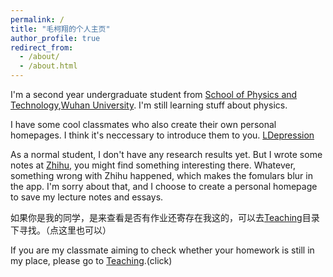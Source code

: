 ```yaml
---
permalink: /
title: "毛柯翔的个人主页"
author_profile: true
redirect_from: 
  - /about/
  - /about.html
---
```

I'm a second year undergraduate student from [School of Physics and Technology](https://physics.whu.edu.cn/),[Wuhan University](https://www.whu.edu.cn/). I'm still learning stuff about physics.

I have some cool classmates who also create their own personal homepages. I think it's neccessary to introduce them to you. [LDepression](https://ldepressi0n.github.io/LDepressi0n.io/)

As a normal student, I don't have any research results yet. But I wrote some notes at [Zhihu](https://www.zhihu.com/people/mao-ke-xiang-24), you might find something interesting there. Whatever, something wrong with Zhihu happened, which makes the fomulars blur in the app. I'm sorry about that, and I choose to create a personal homepage to save my lecture notes and essays. 

如果你是我的同学，是来查看是否有作业还寄存在我这的，可以去[Teaching](https://nihilisticfries.github.io/teaching/)目录下寻找。（点这里也可以）

If you are my classmate aiming to check whether your homework is still in my place, please go to [Teaching](https://nihilisticfries.github.io/teaching/).(click)
